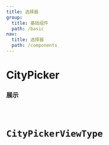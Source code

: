 ```yaml
---
title: 选择器
group:
  title: 基础组件
  path: /basic
nav:
  title: 选择器
  path: /components
---
```


# CityPicker
### 展示
<code src="./demos/demo.tsx" />


# CityPickerViewType
<API />
